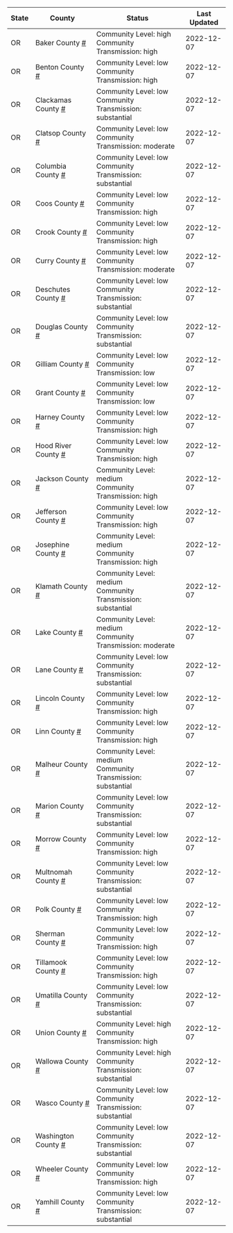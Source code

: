 State | County | Status | Last Updated
--- | --- | --- | --- 
OR | Baker County <a href="#baker_county">#</a> | <a name="baker_county"></a>Community Level: high<br/>Community Transmission: high | 2022-12-07
OR | Benton County <a href="#benton_county">#</a> | <a name="benton_county"></a>Community Level: low<br/>Community Transmission: high | 2022-12-07
OR | Clackamas County <a href="#clackamas_county">#</a> | <a name="clackamas_county"></a>Community Level: low<br/>Community Transmission: substantial | 2022-12-07
OR | Clatsop County <a href="#clatsop_county">#</a> | <a name="clatsop_county"></a>Community Level: low<br/>Community Transmission: moderate | 2022-12-07
OR | Columbia County <a href="#columbia_county">#</a> | <a name="columbia_county"></a>Community Level: low<br/>Community Transmission: substantial | 2022-12-07
OR | Coos County <a href="#coos_county">#</a> | <a name="coos_county"></a>Community Level: low<br/>Community Transmission: high | 2022-12-07
OR | Crook County <a href="#crook_county">#</a> | <a name="crook_county"></a>Community Level: low<br/>Community Transmission: high | 2022-12-07
OR | Curry County <a href="#curry_county">#</a> | <a name="curry_county"></a>Community Level: low<br/>Community Transmission: moderate | 2022-12-07
OR | Deschutes County <a href="#deschutes_county">#</a> | <a name="deschutes_county"></a>Community Level: low<br/>Community Transmission: substantial | 2022-12-07
OR | Douglas County <a href="#douglas_county">#</a> | <a name="douglas_county"></a>Community Level: low<br/>Community Transmission: substantial | 2022-12-07
OR | Gilliam County <a href="#gilliam_county">#</a> | <a name="gilliam_county"></a>Community Level: low<br/>Community Transmission: low | 2022-12-07
OR | Grant County <a href="#grant_county">#</a> | <a name="grant_county"></a>Community Level: low<br/>Community Transmission: low | 2022-12-07
OR | Harney County <a href="#harney_county">#</a> | <a name="harney_county"></a>Community Level: low<br/>Community Transmission: high | 2022-12-07
OR | Hood River County <a href="#hood_river_county">#</a> | <a name="hood_river_county"></a>Community Level: low<br/>Community Transmission: high | 2022-12-07
OR | Jackson County <a href="#jackson_county">#</a> | <a name="jackson_county"></a>Community Level: medium<br/>Community Transmission: high | 2022-12-07
OR | Jefferson County <a href="#jefferson_county">#</a> | <a name="jefferson_county"></a>Community Level: low<br/>Community Transmission: high | 2022-12-07
OR | Josephine County <a href="#josephine_county">#</a> | <a name="josephine_county"></a>Community Level: medium<br/>Community Transmission: high | 2022-12-07
OR | Klamath County <a href="#klamath_county">#</a> | <a name="klamath_county"></a>Community Level: medium<br/>Community Transmission: substantial | 2022-12-07
OR | Lake County <a href="#lake_county">#</a> | <a name="lake_county"></a>Community Level: medium<br/>Community Transmission: moderate | 2022-12-07
OR | Lane County <a href="#lane_county">#</a> | <a name="lane_county"></a>Community Level: low<br/>Community Transmission: substantial | 2022-12-07
OR | Lincoln County <a href="#lincoln_county">#</a> | <a name="lincoln_county"></a>Community Level: low<br/>Community Transmission: high | 2022-12-07
OR | Linn County <a href="#linn_county">#</a> | <a name="linn_county"></a>Community Level: low<br/>Community Transmission: high | 2022-12-07
OR | Malheur County <a href="#malheur_county">#</a> | <a name="malheur_county"></a>Community Level: medium<br/>Community Transmission: substantial | 2022-12-07
OR | Marion County <a href="#marion_county">#</a> | <a name="marion_county"></a>Community Level: low<br/>Community Transmission: substantial | 2022-12-07
OR | Morrow County <a href="#morrow_county">#</a> | <a name="morrow_county"></a>Community Level: low<br/>Community Transmission: high | 2022-12-07
OR | Multnomah County <a href="#multnomah_county">#</a> | <a name="multnomah_county"></a>Community Level: low<br/>Community Transmission: substantial | 2022-12-07
OR | Polk County <a href="#polk_county">#</a> | <a name="polk_county"></a>Community Level: low<br/>Community Transmission: high | 2022-12-07
OR | Sherman County <a href="#sherman_county">#</a> | <a name="sherman_county"></a>Community Level: low<br/>Community Transmission: high | 2022-12-07
OR | Tillamook County <a href="#tillamook_county">#</a> | <a name="tillamook_county"></a>Community Level: low<br/>Community Transmission: high | 2022-12-07
OR | Umatilla County <a href="#umatilla_county">#</a> | <a name="umatilla_county"></a>Community Level: low<br/>Community Transmission: substantial | 2022-12-07
OR | Union County <a href="#union_county">#</a> | <a name="union_county"></a>Community Level: high<br/>Community Transmission: high | 2022-12-07
OR | Wallowa County <a href="#wallowa_county">#</a> | <a name="wallowa_county"></a>Community Level: high<br/>Community Transmission: substantial | 2022-12-07
OR | Wasco County <a href="#wasco_county">#</a> | <a name="wasco_county"></a>Community Level: low<br/>Community Transmission: substantial | 2022-12-07
OR | Washington County <a href="#washington_county">#</a> | <a name="washington_county"></a>Community Level: low<br/>Community Transmission: substantial | 2022-12-07
OR | Wheeler County <a href="#wheeler_county">#</a> | <a name="wheeler_county"></a>Community Level: low<br/>Community Transmission: high | 2022-12-07
OR | Yamhill County <a href="#yamhill_county">#</a> | <a name="yamhill_county"></a>Community Level: low<br/>Community Transmission: substantial | 2022-12-07
